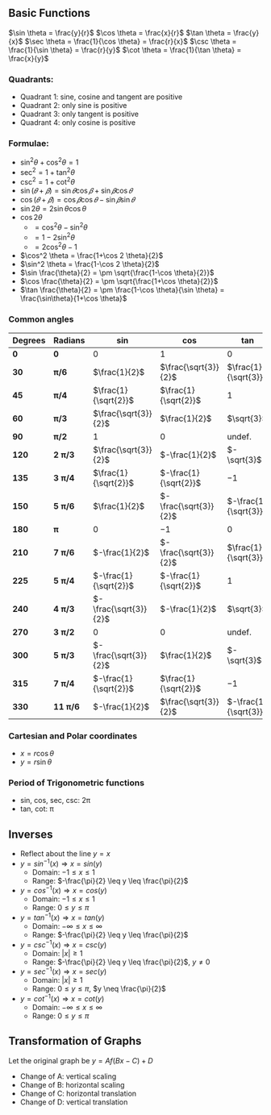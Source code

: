 ## Basic Functions
$\sin \theta = \frac{y}{r}$
$\cos \theta = \frac{x}{r}$
$\tan \theta = \frac{y}{x}$
$\sec \theta = \frac{1}{\cos \theta} = \frac{r}{x}$
$\csc \theta = \frac{1}{\sin \theta} = \frac{r}{y}$
$\cot \theta = \frac{1}{\tan \theta} = \frac{x}{y}$
### Quadrants:
- Quadrant 1: sine, cosine and tangent are positive
- Quadrant 2: only sine is positive
- Quadrant 3: only tangent is positive
- Quadrant 4: only cosine is positive
### Formulae:
- $\sin^{2} \theta+\cos^{2} \theta=1$
- $\sec^{2} = 1 + \tan^{2} \theta$
- $\csc^{2} = 1 + \cot^{2} \theta$
- $\sin (𝜃 + 𝛽)= \sin 𝜃 \cos 𝛽 + \sin 𝛽 \cos 𝜃$
- $\cos (𝜃 + 𝛽)= \cos 𝛽 \cos 𝜃 − \sin 𝛽 \sin 𝜃$
- $\sin 2 \theta= 2 \sin \theta \cos \theta$
- $\cos 2 \theta$
	- $= \cos^2 \theta - \sin^2 \theta$
	- $=1-2\sin^2\theta$
	- $=2\cos^2\theta-1$
- $\cos^2 \theta = \frac{1+\cos 2 \theta}{2}$
- $\sin^2 \theta = \frac{1-\cos 2 \theta}{2}$
- $\sin \frac{\theta}{2} = \pm \sqrt{\frac{1-\cos \theta}{2}}$
- $\cos \frac{\theta}{2} = \pm \sqrt{\frac{1+\cos \theta}{2}}$
- $\tan \frac{\theta}{2} = \pm \frac{1-\cos \theta}{\sin \theta} = \frac{\sin\theta}{1+\cos \theta}$
### Common angles

| Degrees | Radians    | sin                   | cos                   | tan                   | sec                   | csc                   | cot                   |
| ------- | ---------- | --------------------- | --------------------- | --------------------- | --------------------- | --------------------- | --------------------- |
| **0**   | **0**      | 0                     | 1                     | 0                     | undef.                | 1                     | undef.                |
| **30**  | **π/6**    | $\frac{1}{2}$         | $\frac{\sqrt{3}}{2}$  | $\frac{1}{\sqrt{3}}$  | $\frac{2}{\sqrt{3}}$  | $2$                   | $\sqrt{3}$            |
| **45**  | **π/4**    | $\frac{1}{\sqrt{2}}$  | $\frac{1}{\sqrt{2}}$  | $1$                   | $\sqrt{2}$            | $\sqrt{2}$            | $1$                   |
| **60**  | **π/3**    | $\frac{\sqrt{3}}{2}$  | $\frac{1}{2}$         | $\sqrt{3}$            | $2$                   | $\frac{2}{\sqrt{3}}$  | $\frac{1}{\sqrt{3}}$  |
| **90**  | **π/2**    | $1$                   | $0$                   | undef.                | undef.                | $1$                   | $0$                   |
| **120** | **2 π/3**  | $\frac{\sqrt{3}}{2}$  | $-\frac{1}{2}$        | $-\sqrt{3}$           | $-2$                  | $\frac{2}{\sqrt{3}}$  | $-\frac{1}{\sqrt{3}}$ |
| **135** | **3 π/4**  | $\frac{1}{\sqrt{2}}$  | $-\frac{1}{\sqrt{2}}$ | $-1$                  | $-\sqrt{2}$           | $\sqrt{2}$            | $-1$                  |
| **150** | **5 π/6**  | $\frac{1}{2}$         | $-\frac{\sqrt{3}}{2}$ | $-\frac{1}{\sqrt{3}}$ | $-\frac{2}{\sqrt{3}}$ | $2$                   | $-\sqrt{3}$           |
| **180** | **π**      | $0$                   | $-1$                  | $0$                   | $-1$                  | undef.                | undef.                |
| **210** | **7 π/6**  | $-\frac{1}{2}$        | $-\frac{\sqrt{3}}{2}$ | $\frac{1}{\sqrt{3}}$  | $-\frac{2}{\sqrt{3}}$ | $-2$                  | $\sqrt{3}$            |
| **225** | **5 π/4**  | $-\frac{1}{\sqrt{2}}$ | $-\frac{1}{\sqrt{2}}$ | $1$                   | $-\sqrt{2}$           | $-\sqrt{2}$           | $1$                   |
| **240** | **4 π/3**  | $-\frac{\sqrt{3}}{2}$ | $-\frac{1}{2}$        | $\sqrt{3}$            | $-2$                  | $-\frac{2}{\sqrt{3}}$ | $\frac{1}{\sqrt{3}}$  |
| **270** | **3 π/2**  | $0$                   | $0$                   | undef.                | undef.                | $-1$                  | $0$                   |
| **300** | **5 π/3**  | $-\frac{\sqrt{3}}{2}$ | $\frac{1}{2}$         | $-\sqrt{3}$           | $2$                   | $-\frac{2}{\sqrt{3}}$ | $-\frac{1}{\sqrt{3}}$ |
| **315** | **7 π/4**  | $-\frac{1}{\sqrt{2}}$ | $\frac{1}{\sqrt{2}}$  | $-1$                  | $\sqrt{2}$            | $-\sqrt{2}$           | $1$                   |
| **330** | **11 π/6** | $-\frac{1}{2}$        | $\frac{\sqrt{3}}{2}$  | $-\frac{1}{\sqrt{3}}$ | $\frac{2}{\sqrt{3}}$  | $-2$                  | $\sqrt{3}$            |

### Cartesian and Polar coordinates
- $x = r \cos \theta$
- $y = r \sin \theta$
### Period of Trigonometric functions
- sin, cos, sec, csc: 2π
- tan, cot: π

## Inverses
- Reflect about the line $y = x$
- $y = sin^{-1}(x) \Rightarrow x = sin(y)$
	- Domain: $-1 \leq x \leq 1$
	- Range: $-\frac{\pi}{2} \leq y \leq \frac{\pi}{2}$
- $y = cos^{-1}(x) \Rightarrow x = cos(y)$
	- Domain: $-1 \leq x \leq 1$
	- Range: $0 \leq y \leq \pi$
- $y = tan^{-1}(x) \Rightarrow x = tan(y)$
	- Domain: $-\infty \leq x \leq \infty$
	- Range: $-\frac{\pi}{2} \leq y \leq \frac{\pi}{2}$
- $y = csc^{-1}(x) \Rightarrow x = csc(y)$
	- Domain: $|x| \geq 1$
	- Range: $-\frac{\pi}{2} \leq y \leq \frac{\pi}{2}$, $y \neq 0$
- $y = sec^{-1}(x) \Rightarrow x = sec(y)$
	- Domain: $|x| \geq 1$
	- Range: $0 \leq y \leq \pi$, $y \neq \frac{\pi}{2}$
- $y = cot^{-1}(x) \Rightarrow x = cot(y)$
	- Domain: $-\infty \leq x \leq \infty$
	- Range: $0 \leq y \leq \pi$

## Transformation of Graphs
Let the original graph be $y = A f(Bx - C) + D$
- Change of A: vertical scaling
- Change of B: horizontal scaling 
- Change of C: horizontal translation
- Change of D: vertical translation
